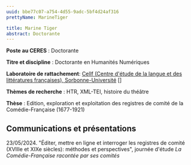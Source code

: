 ```yaml
---
uuid: bbe77c07-a754-4d55-9adc-5bf4d24af316
prettyName: MarineTiger

title: Marine Tiger
abstract: Doctorante
---
```


**Poste au CERES** : Doctorante

**Titre et discipline** : Doctorante en Humanités Numériques

**Laboratoire de rattachement**: [Cellf (Centre d'étude de la langue et des littératures françaises),
Sorbonne-Université](https://cellf.cnrs.fr/) []

**Thèmes de recherche** : HTR, XML-TEI, histoire du théâtre

**Thèse** : Edition, exploration et exploitation des registres de comité de la Comédie-Française (1677-1921)

## Communications et présentations

23/05/2024. "Éditer, mettre en ligne et interroger les registres de comité (XVIIIe et XIXe siècles): méthodes et perspectives", journée d'étude *La Comédie-Française racontée par ses comités*
